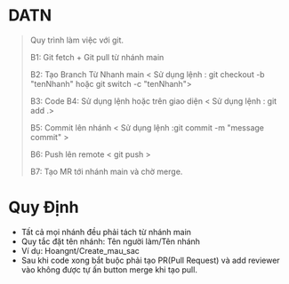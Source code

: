 # DATN
> Quy trình làm việc với git.
> 
>B1: Git fetch + Git pull từ nhánh main
> 
>B2: Tạo Branch Từ Nhanh main < Sử dụng lệnh : git checkout -b "tenNhanh" hoặc git switch -c "tenNhanh">
> 
>B3: Code 
>B4: Sử dụng lệnh hoặc trên giao diện <  Sử dụng lệnh : git add .>
> 
>B5: Commit lên nhánh < Sử dụng lệnh :git commit -m "message commit" >
> 
>B6: Push lên remote < git push >
> 
>B7: Tạo MR tới nhánh main và chờ merge.

# Quy Định
 - Tất cả mọi nhánh đều phải tách từ nhánh main
 - Quy tắc đặt tên nhánh: Tên người làm/Tên nhánh
 - Ví dụ: Hoangnt/Create_mau_sac
 - Sau khi code xong bắt buộc phải tạo PR(Pull Request) và add reviewer vào không được tự ấn button merge khi tạo pull.